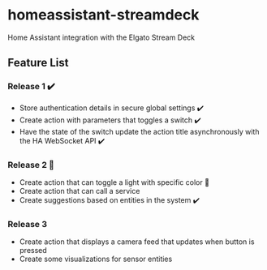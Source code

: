 # homeassistant-streamdeck
Home Assistant integration with the Elgato Stream Deck

## Feature List
### Release 1 :heavy_check_mark:
- Store authentication details in secure global settings :heavy_check_mark:
- Create action with parameters that toggles a switch :heavy_check_mark:
- Have the state of the switch update the action title asynchronously with the HA WebSocket API :heavy_check_mark:

### Release 2 :construction:	
- Create action that can toggle a light with specific color :construction:
- Create action that can call a service
- Create suggestions based on entities in the system :heavy_check_mark:

### Release 3
- Create action that displays a camera feed that updates when button is pressed
- Create some visualizations for sensor entities
